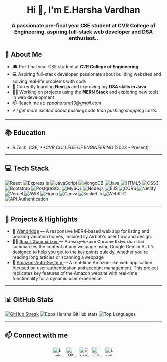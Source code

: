 <h1 align="center">Hi 👋, I'm E.Harsha Vardhan</h1>

<h3 align="center">A passionate pre-final year CSE student at CVR College of Engineering, aspiring full-stack web developer and DSA enthusiast..</h3>

## 🚀 About Me

- 🎓 Pre-final year CSE student at **CVR College of Engineering**
- 💻 Aspiring full-stack developer, passionate about building websites and solving real-life problems with code
- 🌱 Currently learning **Next.js** and improving my **DSA skills in Java**
- 👨‍💻 Working on projects using the **MERN Stack** and exploring new tools in web development
- 📫 Reach me at: *eppaharsha13@gmail.com*
- ⚡ _I get more excited about pushing code than pushing shopping carts._

---

## 📚 Education

- _B.Tech ,CSE, \*\*CVR COLLEGE OF ENGINEERING_ (2023 - Present)

---

## 💻 Tech Stack

![React](https://img.shields.io/badge/React-20232A?style=for-the-badge&logo=react&logoColor=61DAFB)
![Express.js](https://img.shields.io/badge/Express.js-000000?style=for-the-badge&logo=express&logoColor=white)
![JavaScript](https://img.shields.io/badge/JavaScript-F7DF1E?style=for-the-badge&logo=javascript&logoColor=black)
![MongoDB](https://img.shields.io/badge/MongoDB-4EA94B?style=for-the-badge&logo=mongodb&logoColor=white)
![Java](https://img.shields.io/badge/Java-ED8B00?style=for-the-badge&logo=openjdk&logoColor=white)
![HTML5](https://img.shields.io/badge/HTML5-E34F26?style=for-the-badge&logo=html5&logoColor=white)
![CSS3](https://img.shields.io/badge/CSS3-1572B6?style=for-the-badge&logo=css3&logoColor=white)
![Bootstrap](https://img.shields.io/badge/Bootstrap-563D7C?style=for-the-badge&logo=bootstrap&logoColor=white)
![PostgreSQL](https://img.shields.io/badge/PostgreSQL-316192?style=for-the-badge&logo=postgresql&logoColor=white)
![MySQL](https://img.shields.io/badge/MySQL-4479A1?style=for-the-badge&logo=mysql&logoColor=white)
![Node.js](https://img.shields.io/badge/Node.js-339933?style=for-the-badge&logo=node.js&logoColor=white)
![EJS](https://img.shields.io/badge/EJS-8F4E1C?style=for-the-badge&logo=ejs&logoColor=white)
![CORS](https://img.shields.io/badge/CORS-00599C?style=for-the-badge&logo=cloudflare&logoColor=white)
![Netlify](https://img.shields.io/badge/netlify-%23000000.svg?style=for-the-badge&logo=netlify&logoColor=white)
![Vercel](https://img.shields.io/badge/vercel-%23000000.svg?style=for-the-badge&logo=vercel&logoColor=white)
![AWS](https://img.shields.io/badge/AWS-%23FF9900.svg?style=for-the-badge&logo=amazonaws&logoColor=white)
![Figma](https://img.shields.io/badge/figma-%23F24E1E.svg?style=for-the-badge&logo=figma&logoColor=white)
![Canva](https://img.shields.io/badge/Canva-%2300C4CC.svg?style=for-the-badge&logo=Canva&logoColor=white)
![Socket.io](https://img.shields.io/badge/Socket.io-010101?style=for-the-badge&logo=socket.io&logoColor=white)
![WebRTC](https://img.shields.io/badge/WebRTC-333333?style=for-the-badge&logo=webrtc&logoColor=white)
![API Authentication](https://img.shields.io/badge/API%20Auth-OAuth2%20%7C%20JWT-7B1FA2?style=for-the-badge&logo=auth0&logoColor=white)

---

## 🔭 Projects & Highlights

- 💬 [ Wandridge](https://github.com/EppaHarsha/Wandridge) — A responsive MERN-based web app for listing and booking vacation homes, inspired by Airbnb's user flow and design.
- 👨‍💻 [ Smart Summarizer ](https://github.com/EppaHarsha/SmartSummarizer) — An easy-to-use Chrome Extension that summarizes the content of any webpage using Google Gemini AI. It's designed to help you get to the key points quickly, whether you're reading long articles or scanning a webpage
- 🍔 [ Amazon-Auth-System ](https://github.com/EppaHarsha/Amazon-clone-Auth-System) — A real-time Amazon-like web application focused on user authentication and account management. This project replicates key features of the Amazon website with real-time functionality for a dynamic user experience.

---

## 📊 GitHub Stats


[![GitHub Streak](https://streak-stats.vercel.app/?user=komalsathvik&theme=dark&hide_border=true)](https://git.io/streak-stats)
![Eppa Harsha GitHub stats](https://github-readme-stats.vercel.app/api?username=EppaHarsha&theme=dark&show_icons=true&hide_border=false)
![Top Languages](https://github-readme-stats.vercel.app/api/top-langs/?username=EppaHarsha&layout=compact&theme=dark&hide_border=false)

---

## 📫 Connect with me

<p align="center">
  <a href="https://www.linkedin.com/in/eppa-harsha-vardhan-443b38325/" target="_blank">
    <img src="https://cdn-icons-png.flaticon.com/512/174/174857.png" alt="LinkedIn" width="30" height="30"/>
  </a> &nbsp;
  <a href="https://github.com/EppaHarsha" target="_blank">
    <img src="https://cdn-icons-png.flaticon.com/512/733/733553.png" alt="GitHub" width="30" height="30"/>
  </a> &nbsp;
  <a href="mailto:eppaharsha13@gmail.com" target="_blank">
    <img src="https://cdn-icons-png.flaticon.com/512/281/281769.png" alt="Email" width="30" height="30"/>
  </a> &nbsp;
  <a href="https://www.codechef.com/users/eppaharsha" target="_blank">
    <img src="https://assets.codechef.com/sites/all/themes/abessive/logo.svg" alt="CodeChef" width="30" height="30"/>
  </a> &nbsp;
  <a href="https://leetcode.com/u/eppaharsha/" target="_blank">
    <img src="https://leetcode.com/static/images/LeetCode_logo_rvs.png" alt="LeetCode" width="30" height="30"/>
  </a>
</p>

